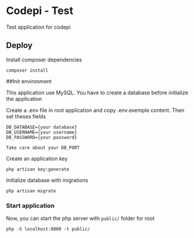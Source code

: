 # Codepi - Test
Test application for codepi
## Deploy
Install composer dependencies
```
composer install
```

##Init environment

This application use MySQL. You have to create a database before initialize the application

Create a .env file in root application and copy .env.exemple content. Then set theses fields
```
DB_DATABASE={your database}
DB_USERNAME={your username}
DB_PASSWORD={your password}

Take care about your DB_PORT
```

Create an application key
```
php artisan key:generate
```

Initialize database with migrations
```
php artisan migrate
```

### Start application
Now, you can start the php server with `public/` folder for root
```
php -S localhost:8000 -t public/
```

